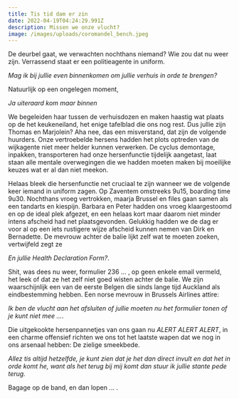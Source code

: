 ```yaml
---
title: Tis tid dam er zin
date: 2022-04-19T04:24:29.991Z
description: Missen we onze vlucht?
image: /images/uploads/coromandel_bench.jpeg
---
```


De deurbel gaat, we verwachten nochthans niemand? Wie zou dat nu weer zijn. Verrassend staat er een politieagente in uniform.


*Mag ik bij jullie even binnenkomen om jullie verhuis in orde te brengen?*


Natuurlijk op een ongelegen moment,


*Ja uiteraard kom maar binnen*

We begeleiden haar tussen de verhuisdozen en maken haastig wat plaats op de het keukeneiland, het enige tafelblad die ons nog rest. Dus jullie zijn Thomas en Marjolein? Aha nee, das een misverstand, dat zijn de volgende huurders. Onze vertroebelde hersens hadden het plots optreden van de wijkagente niet meer helder kunnen verwerken. De cyclus demontage, inpakken, transporteren had onze hersenfunctie tijdelijk aangetast, laat staan alle mentale overwegingen die we hadden moeten maken bij moeilijke keuzes wat er al dan niet meekon.


Helaas bleek die hersenfunctie net cruciaal te zijn wanneer we de volgende keer iemand in uniform zagen. Op Zaventem omstreeks 9u15, boarding time 9u30. Nochthans vroeg vertrokken, maarja Brussel en files gaan samen als een tandarts en kiespijn. Barbara en Peter hadden ons vroeg klaargestoomd en op de ideal plek afgezet, en een helaas kort maar daarom niet minder intens afscheid had net plaatsgevonden. Gelukkig hadden we de dag er voor al op een iets rustigere wijze afscheid kunnen nemen van Dirk en Bernadette. De mevrouw achter de balie lijkt zelf wat te moeten zoeken, vertwijfeld zegt ze

*En jullie Health Declaration Form?*.

Shit, was dees nu weer, formulier 236 ... , op geen enkele email vermeld, het leek of dat ze het zelf niet goed wisten achter de balie. We zijn waarschijnlijk een van de eerste Belgen die sinds lange tijd Auckland als eindbestemming hebben. Een norse mevrouw in Brussels Airlines attire:

*Ik ben de vlucht aan het afsluiten of jullie moeten nu het formulier tonen of je kunt niet mee ...*.

Die uitgekookte hersenpannetjes van ons gaan nu
*ALERT ALERT ALERT*, in een charme offensief richten we ons tot het laatste wapen dat we nog in ons arsenaal hebben: De zielige smeekbede.

*Allez tis altijd hetzelfde, je kunt zien dat je het dan direct invult en dat het in orde komt he, want als het terug bij mij komt dan stuur ik jullie stante pede terug.*

Bagage op de band, en dan lopen ... .
